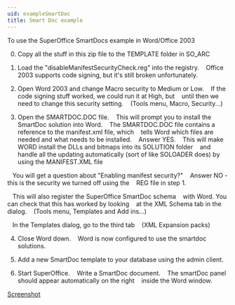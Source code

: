 ```yaml
---
uid: exampleSmartDoc
title: Smart Doc example
---
```


To use the SuperOffice SmartDocs example in Word/Office 2003

0. Copy all the stuff in this zip file to the TEMPLATE folder in SO\_ARC

1. Load the "disableManifestSecurityCheck.reg" into the registry.
   Office 2003 supports code signing, but it's still broken unfortunately.

2. Open Word 2003 and change Macro security to Medium or Low.
   If the code signing stuff worked, we could run it at High, but
   until then we need to change this security setting.
   (Tools menu, Macro, Security...)

3. Open the SMARTDOC.DOC file.
   This will prompt you to install the SmartDoc solution into Word.
   The SMARTDOC.DOC file contains a reference to the manifest.xml file, which
   tells Word which files are needed and what needs to be installed.
   Answer YES.
   This will make WORD install the DLLs and bitmaps into its SOLUTION folder
   and handle all the updating automatically (sort of like SOLOADER does) by
   using the MANIFEST.XML file

   You will get a question about "Enabling manifest security?"
   Answer NO - this is the security we turned off using the
   REG file in step 1.

   This will also register the SuperOffice SmartDoc schema
   with Word. You can check that this has worked by looking
   at the XML Schema tab in the dialog.
   (Tools menu, Templates and Add ins...)

   In the Templates dialog, go to the third tab
   (XML Expansion packs)

4. Close Word down.
   Word is now configured to use the smartdoc solutions.

5. Add a new SmartDoc template to your database using the admin client.

6. Start SuperOffice.
   Write a SmartDoc document.
   The smartDoc panel should appear automatically on the right
   inside the Word window.



[Screenshot](../../images/smartdoc.gif)
